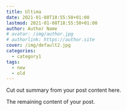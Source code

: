 ```yaml
---
title: Ultima
date: 2021-01-08T18:55:50+01:00
lastmod: 2021-01-08T18:55:50+01:00
author: Author Name
# avatar: /img/author.jpg
# authorlink: https://author.site
cover: /img/default2.jpg
categories:
  - category1
tags:
  - new
  - old
---
```


Cut out summary from your post content here.

<!--more-->

The remaining content of your post.
